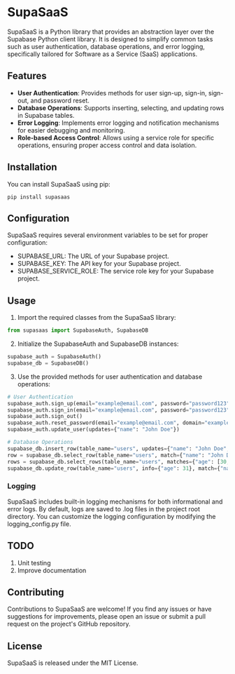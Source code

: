 # SupaSaaS

SupaSaaS is a Python library that provides an abstraction layer over the Supabase Python client library. It is designed to simplify common tasks such as user authentication, database operations, and error logging, specifically tailored for Software as a Service (SaaS) applications.

## Features

- **User Authentication**: Provides methods for user sign-up, sign-in, sign-out, and password reset.
- **Database Operations**: Supports inserting, selecting, and updating rows in Supabase tables.
- **Error Logging**: Implements error logging and notification mechanisms for easier debugging and monitoring.
- **Role-based Access Control**: Allows using a service role for specific operations, ensuring proper access control and data isolation.

## Installation

You can install SupaSaaS using pip:

```
pip install supasaas
```

## Configuration

SupaSaaS requires several environment variables to be set for proper configuration:

- SUPABASE_URL: The URL of your Supabase project.
- SUPABASE_KEY: The API key for your Supabase project.
- SUPABASE_SERVICE_ROLE: The service role key for your Supabase project.

## Usage

1. Import the required classes from the SupaSaaS library:

  ```python
  from supasaas import SupabaseAuth, SupabaseDB
  ```

2. Initialize the SupabaseAuth and SupabaseDB instances:

  ```python
  supabase_auth = SupabaseAuth()
  supabase_db = SupabaseDB()
  ```

3. Use the provided methods for user authentication and database operations:

  ```python
  # User Authentication
  supabase_auth.sign_up(email="example@email.com", password="password123")
  supabase_auth.sign_in(email="example@email.com", password="password123")
  supabase_auth.sign_out()
  supabase_auth.reset_password(email="example@email.com", domain="example.com")
  supabase_auth.update_user(updates={"name": "John Doe"})

  # Database Operations
  supabase_db.insert_row(table_name="users", updates={"name": "John Doe", "age": 30})
  row = supabase_db.select_row(table_name="users", match={"name": "John Doe"})
  rows = supabase_db.select_rows(table_name="users", matches={"age": [30, 40]})
  supabase_db.update_row(table_name="users", info={"age": 31}, match={"name": "John Doe"})
  ```

### Logging

SupaSaaS includes built-in logging mechanisms for both informational and error logs. By default, logs are saved to .log files in the project root directory. You can customize the logging configuration by modifying the logging_config.py file.

## TODO

1. Unit testing
2. Improve documentation

## Contributing

Contributions to SupaSaaS are welcome! If you find any issues or have suggestions for improvements, please open an issue or submit a pull request on the project's GitHub repository.

## License

SupaSaaS is released under the MIT License.

